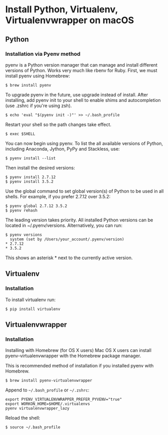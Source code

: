 # Install Python, Virtualenv, Virtualenvwrapper on macOS

## Python
### Installation via Pyenv method

pyenv is a Python version manager that can manage and install different versions of Python. Works very much like rbenv for Ruby. First, we must install pyenv using Homebrew:

```
$ brew install pyenv
```

To upgrade pyenv in the future, use upgrade instead of install. After installing, add pyenv init to your shell to enable shims and autocompletion (use .zshrc if you're using zsh).

```
$ echo 'eval "$(pyenv init -)"' >> ~/.bash_profile
```

Restart your shell so the path changes take effect.

```
$ exec $SHELL
```

You can now begin using pyenv. To list the all available versions of Python, including Anaconda, Jython, PyPy and Stackless, use:

```
$ pyenv install --list
```

Then install the desired versions:

```
$ pyenv install 2.7.12
$ pyenv install 3.5.2
```

Use the global command to set global version(s) of Python to be used in all shells. For example, if you prefer 2.7.12 over 3.5.2:

```
$ pyenv global 2.7.12 3.5.2
$ pyenv rehash
```

The leading version takes priority. All installed Python versions can be located in ~/.pyenv/versions. Alternatively, you can run:

```
$ pyenv versions
  system (set by /Users/your_account/.pyenv/version)
* 2.7.12
* 3.5.2
```

This shows an asterisk * next to the currently active version.

## Virtualenv
### Installation

To install virtualenv run:

```
$ pip install virtualenv
```

## Virtualenvwrapper
### Installation

Installing with Homebrew (for OS X users)
Mac OS X users can install pyenv-virtualenvwrapper with the Homebrew package manager.

This is recommended method of installation if you installed pyenv with Homebrew.

```
$ brew install pyenv-virtualenvwrapper
```

Append to `~/.bash_profile` or `~/.zshrc`:

```
export PYENV_VIRTUALENVWRAPPER_PREFER_PYVENV="true"
export WORKON_HOME=$HOME/.virtualenvs
pyenv virtualenvwrapper_lazy
```

Reload the shell:

```
$ source ~/.bash_profile
```